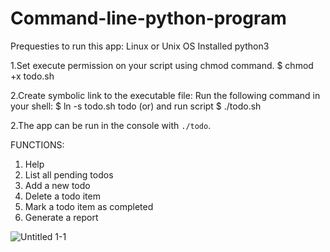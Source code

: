 # Command-line-python-program
Prequesties to run this app:
  Linux or Unix OS
  Installed python3

1.Set execute permission on your script using chmod command.
  $ chmod +x todo.sh
  
2.Create symbolic link to the executable file:
  Run the following command in your shell:
  $ ln -s todo.sh todo
  (or)
  and run script 
  $ ./todo.sh


2.The app can be run in the console with `./todo`.

FUNCTIONS:
  1. Help
  2. List all pending todos
  3. Add a new todo
  4. Delete a todo item
  5. Mark a todo item as completed
  6. Generate a report

![Untitled 1-1](https://user-images.githubusercontent.com/67867470/209507940-7010c033-f8d6-494d-bad2-0dd86d758c9b.png)
